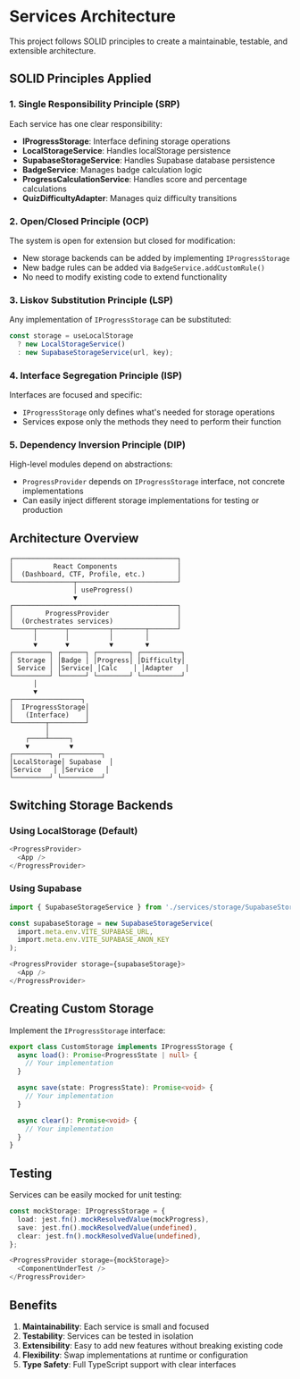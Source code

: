 # Services Architecture

This project follows SOLID principles to create a maintainable, testable, and extensible architecture.

## SOLID Principles Applied

### 1. Single Responsibility Principle (SRP)
Each service has one clear responsibility:
- **IProgressStorage**: Interface defining storage operations
- **LocalStorageService**: Handles localStorage persistence
- **SupabaseStorageService**: Handles Supabase database persistence
- **BadgeService**: Manages badge calculation logic
- **ProgressCalculationService**: Handles score and percentage calculations
- **QuizDifficultyAdapter**: Manages quiz difficulty transitions

### 2. Open/Closed Principle (OCP)
The system is open for extension but closed for modification:
- New storage backends can be added by implementing `IProgressStorage`
- New badge rules can be added via `BadgeService.addCustomRule()`
- No need to modify existing code to extend functionality

### 3. Liskov Substitution Principle (LSP)
Any implementation of `IProgressStorage` can be substituted:
```typescript
const storage = useLocalStorage
  ? new LocalStorageService()
  : new SupabaseStorageService(url, key);
```

### 4. Interface Segregation Principle (ISP)
Interfaces are focused and specific:
- `IProgressStorage` only defines what's needed for storage operations
- Services expose only the methods they need to perform their function

### 5. Dependency Inversion Principle (DIP)
High-level modules depend on abstractions:
- `ProgressProvider` depends on `IProgressStorage` interface, not concrete implementations
- Can easily inject different storage implementations for testing or production

## Architecture Overview

```
┌─────────────────────────────────────────┐
│          React Components               │
│  (Dashboard, CTF, Profile, etc.)        │
└───────────────┬─────────────────────────┘
                │ useProgress()
                ▼
┌─────────────────────────────────────────┐
│        ProgressProvider                 │
│  (Orchestrates services)                │
└─────┬───────┬──────────┬────────┬───────┘
      │       │          │        │
      ▼       ▼          ▼        ▼
┌─────────┐ ┌──────┐ ┌────────┐ ┌──────────┐
│ Storage │ │Badge │ │Progress│ │Difficulty│
│ Service │ │Service│ │Calc    │ │Adapter   │
└─────────┘ └──────┘ └────────┘ └──────────┘
      │
      ▼
┌─────────────────┐
│  IProgressStorage│
│   (Interface)    │
└────────┬─────────┘
         │
    ┌────┴─────┐
    ▼          ▼
┌─────────┐ ┌──────────┐
│LocalStorage│ Supabase  │
│Service   │ │Service   │
└─────────┘ └──────────┘
```

## Switching Storage Backends

### Using LocalStorage (Default)
```typescript
<ProgressProvider>
  <App />
</ProgressProvider>
```

### Using Supabase
```typescript
import { SupabaseStorageService } from './services/storage/SupabaseStorageService';

const supabaseStorage = new SupabaseStorageService(
  import.meta.env.VITE_SUPABASE_URL,
  import.meta.env.VITE_SUPABASE_ANON_KEY
);

<ProgressProvider storage={supabaseStorage}>
  <App />
</ProgressProvider>
```

## Creating Custom Storage
Implement the `IProgressStorage` interface:

```typescript
export class CustomStorage implements IProgressStorage {
  async load(): Promise<ProgressState | null> {
    // Your implementation
  }

  async save(state: ProgressState): Promise<void> {
    // Your implementation
  }

  async clear(): Promise<void> {
    // Your implementation
  }
}
```

## Testing
Services can be easily mocked for unit testing:

```typescript
const mockStorage: IProgressStorage = {
  load: jest.fn().mockResolvedValue(mockProgress),
  save: jest.fn().mockResolvedValue(undefined),
  clear: jest.fn().mockResolvedValue(undefined),
};

<ProgressProvider storage={mockStorage}>
  <ComponentUnderTest />
</ProgressProvider>
```

## Benefits

1. **Maintainability**: Each service is small and focused
2. **Testability**: Services can be tested in isolation
3. **Extensibility**: Easy to add new features without breaking existing code
4. **Flexibility**: Swap implementations at runtime or configuration
5. **Type Safety**: Full TypeScript support with clear interfaces
